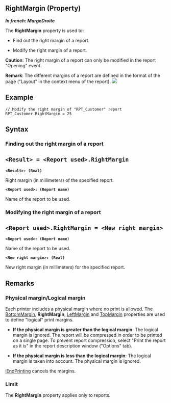 


## RightMargin (Property)

***In french: MargeDroite***
	



<a name="XUse"></a>
<a name="Use"></a>
<a name="description"></a>
The **RightMargin** property is used to:

- Find out the right margin of a report.

- Modify the right margin of a report.




**Caution**: The right margin of a report can only be modified in the report "Opening" event.

**Remark**: The different margins of a report are defined in the format of the page ("Layout" in the context menu of the report).
![](https://doc.pcsoft.fr/en-US/images/image.awp?langid=3&name=MargeBasse%20-%20HC%20N%B0001.GIF)



<a name="Example1"></a>
<a name="sample_code"></a>

## Example


```wl
// Modify the right margin of "RPT_Customer" report
RPT_Customer.RightMargin = 25
```

<a name="XSYNTAX"></a>
<a name="SYNTAX1"></a>

## Syntax

### Finding out the right margin of a report

`<Result> = <Report used>.RightMargin`
---

**`<Result>: (Real)`**

Right margin (in millimeters) of the specified report.

**`<Report used>: (Report name)`**

Name of the report to be used.  


<a name="SYNTAX2"></a>

### Modifying the right margin of a report

`<Report used>.RightMargin = <New right margin>`
---

**`<Report used>: (Report name)`**

Name of the report to be used.

**`<New right margin>: (Real)`**

New right margin (in millimeters) for the specified report.  



<a name="NOTE0"></a>
<a name="NOTE0_1"></a>

## Remarks


### Physical margin/Logical margin
<a name="physical_marginlogical_margin_ELTPARAGRAPHE000063"></a>

Each printer includes a physical margin where no print is allowed. The [BottomMargin](../Proprietes/2511051.md), **RightMargin**, [LeftMargin](../Proprietes/2511048.md) and [TopMargin](../Proprietes/2511043.md) properties are used to define "logical" print margins.

- **If the physical margin is greater than the logical margin**: The logical margin is ignored. The report will be compressed in order to be printed on a single page. To prevent report compression, select "Print the report as it is" in the report description window ("Options" tab).

- **If the physical margin is less than the logical margin**: The logical margin is taken into account. The physical margin is ignored.




[iEndPrinting](../WDLang5/3046053.md) cancels the margins.
<a name="NOTE0_2"></a>


### Limit
<a name="limit_ELTPARAGRAPHE000092"></a>

The **RightMargin** property applies only to reports.


